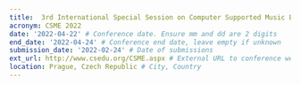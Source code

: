 ```yaml
---
title:  3rd International Special Session on Computer Supported Music Education 
acronym: CSME 2022
date: '2022-04-22' # Conference date. Ensure mm and dd are 2 digits
end_date: '2022-04-24' # Conference end date, leave empty if unknown
submission_date: '2022-02-24' # Date of submissions
ext_url: http://www.csedu.org/CSME.aspx # External URL to conference website
location: Prague, Czech Republic # City, Country
---
```


